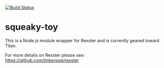 [![Build Status](https://travis-ci.org/b3ll4t0r/squeaky-toy.png)](https://travis-ci.org/b3ll4t0r/squeaky-toy)

squeaky-toy
===========

This is a Node.js module wrapper for Rexster and is currently geared toward Titan.

For more details on Rexster please see: https://github.com/tinkerpop/rexster
